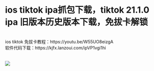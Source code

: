# ios tiktok ipa抓包下载，tiktok 21.1.0 ipa 旧版本历史版本下载，免拔卡解锁
<br>
ios tiktok 免拔卡教程：https://youtu.be/W55UO8eizgA
<br>
软件代码下载：https://kjfx.lanzoui.com/ipVP1vgi1hi
<br><br><br>
<img src="https://raw.githubusercontent.com/kjfx/ios-tiktok-ipa/main/%E6%8A%93%E5%8C%85%E4%B8%8B%E8%BD%BD-%E5%B8%B8%E8%A7%81%E9%97%AE%E9%A2%98.jpg" />
